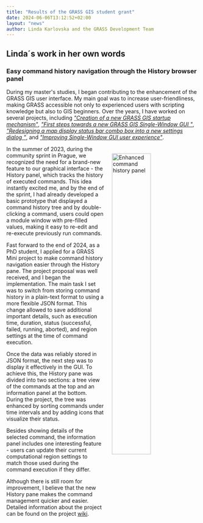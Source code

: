 ```yaml
---
title: "Results of the GRASS GIS student grant"
date: 2024-06-06T13:12:52+02:00
layout: "news"
author: Linda Karlovska and the GRASS Development Team
---
```


## Linda´s work in her own words
### Easy command history navigation through the History browser panel

During my master's studies, I began contributing to the enhancement of the GRASS GIS user interface. 
My main goal was to increase user-friendliness, making GRASS accessible not only to experienced
users with scripting knowledge but also to GIS beginners. 
Over the years, I have worked on several projects, including 
[*"Creation of a new GRASS GIS startup mechanism"*](https://trac.osgeo.org/grass/wiki/GSoC/2020/StartupWindow), 
[*"First steps towards a new GRASS GIS Single-Window GUI "*](https://trac.osgeo.org/grass/wiki/GSoC/2021/SingleWindowLayout), 
[*"Redesigning a map display status bar combo box into a new settings dialog "*](https://trac.osgeo.org/grass/wiki/wxGUIDevelopment/RedesigningStatusbar), 
and [*"Improving Single-Window GUI user experience"*](https://trac.osgeo.org/grass/wiki/wxGUIDevelopment/ImprovingSingleWindowUX).

<a href="/images/gallery/gui/grass8_history_panel.png">

  <img src="/images/gallery/gui/grass8_history_panel.png"
   alt="Enhanced command history panel"
   title="Enhanced command history panel"
   width="45%" style="float:right;padding-left:20px;padding-top:20px">
   
</a>

In the summer of 2023, during the community sprint in Prague, we recognized the need for a brand-new feature to our graphical interface - the History panel, which tracks the history of executed commands. This idea instantly excited me, and by the end of the sprint, I had already developed a basic prototype that displayed a command history tree and by double-clicking a command, users could open a module window with pre-filled values, making it easy to re-edit and re-execute previously run commands.

Fast forward to the end of 2024, as a PhD student, I applied for a GRASS Mini project to make command history navigation easier through the History pane. The project proposal was well received, and I began the implementation. The main task I set was to switch from storing command history in a plain-text format to using a more flexible JSON format. This change allowed to save additional important details, such as execution time, duration, status (successful, failed, running, aborted), and region settings at the time of command execution.

Once the data was reliably stored in JSON format, the next step was to display it effectively in the GUI. To achieve this, the History pane was divided into two sections: a tree view of the commands at the top and an information panel at the bottom. During the project, the tree was enhanced by sorting commands under time intervals and by adding icons that visualize their status.

Besides showing details of the selected command, the information panel includes one interesting feature - users can update their current computational region settings to match those used during the command execution if they differ.

Although there is still room for improvement,
I believe that the new History pane makes the command management quicker and easier.
Detailed information about the project can be found on the project
[wiki](https://trac.osgeo.org/grass/wiki/wxGUIDevelopment/EasyCommandHistoryNavigation).




